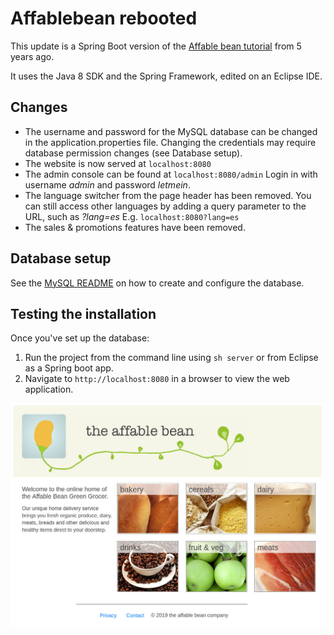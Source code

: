 # Affablebean rebooted

This update is a Spring Boot version of the [Affable bean tutorial](https://github.com/osmanpub/affablebean) from 5 years ago.

It uses the Java 8 SDK and the Spring Framework, edited on an Eclipse IDE.

## Changes

* The username and password for the MySQL database can be changed in the application.properties file. Changing the credentials may require database permission changes (see Database setup).
* The website is now served at `localhost:8080`
* The admin console can be found at `localhost:8080/admin` Login in with username *admin* and password *letmein*.
* The language switcher from the page header has been removed. You can still access other languages by adding a query parameter to the URL, such as *?lang=es* 
E.g. `localhost:8080?lang=es`
* The sales & promotions features have been removed.

## Database setup

See the [MySQL README](./mysql/README.md) on how to create and configure the database.

## Testing the installation

Once you've set up the database:

1. Run the project from the command line using `sh server` or from Eclipse as a Spring boot app.
2. Navigate to `http://localhost:8080` in a browser to view the web application. 
 
 
![Home page](/home.jpg "Affablebean")
